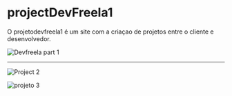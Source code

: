 # projectDevFreela1
O projetodevfreela1 é um site com a criaçao de projetos entre o cliente e desenvolvedor.

![Devfreela part 1](https://user-images.githubusercontent.com/89214405/166809140-f4c14cd4-fef4-4ee0-b62b-2810ef8b21e5.png)

-------------------------------------------------------------------------------------------------------------------------------------------------------------------------

![Project 2](https://user-images.githubusercontent.com/89214405/166810349-654cd80a-7b3e-43d6-bdec-b082c7e813a6.png)





![projeto 3](https://user-images.githubusercontent.com/89214405/166821090-bd265430-38b9-4ef6-9776-89c7d29bcfe9.png)
